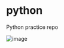 # python
Python practice repo

![image](https://user-images.githubusercontent.com/19383145/166506430-cf09baff-7d43-411e-a8ec-f43281d8d185.png)

